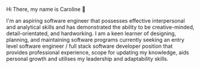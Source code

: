 Hi There, my name is Caroline 👋

I'm an aspiring software engineer that possesses effective interpersonal and analytical skills and has demonstrated the ability 
to be creative-minded, detail-orientated, and hardworking. I am a keen learner of designing, planning, and maintaining
software programs currently seeking an entry level software engineer / full stack software developer position that
provides professional experience, scope for updating my knowledge, aids personal growth and utilises my leadership and 
adaptability skills.
